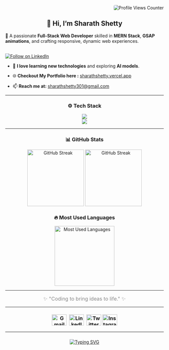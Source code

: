 <p align="right">
 <img src="https://komarev.com/ghpvc/?username=SharathShetty&style=plastic&color=blue" alt="Profile Views Counter" style="border-radius: 4px; " />  <br/>
</p>

<p align="center">
  <h2 align="center">👋 Hi, I’m Sharath Shetty </h2>
         
          

  🚀 A passionate <strong>Full-Stack Web Developer</strong> skilled in <strong>MERN Stack</strong>, <strong>GSAP animations</strong>, and crafting responsive, dynamic web experiences.<br><br>

  <a href="https://in.linkedin.com/in/sharath-shetty-761a4b319">
    <img src="https://img.shields.io/badge/Follow%20Me%20on-LinkedIn-blue?logo=linkedin&style=for-the-badge" alt="Follow on LinkedIn" />
  </a>
  
  - 🌱 **I love learning new technologies** and exploring **AI models**.
    
  - 🌐 **Checkout My Portfolio here :** [sharathshetty.vercel.app](https://sharathshetty.me)
    
  - 📫 **Reach me at:** sharathshetty301@gmail.com  

</p>

---

<div align="center">


### ⚙️ Tech Stack  


  <p align="center" gap="10px">
  <a href="https://skillicons.dev">
    <img src="https://skillicons.dev/icons?i=html,css,js,bootstrap,tailwind,react,git,postman" /> <br/>
    <img src="https://skillicons.dev/icons?i=nodejs,fastapi,django,mysql,mongodb,postgres,firebase,java,py,cpp" />
  </a>
</p>

</div>


---


<div align="center">  

### 📊 GitHub Stats  
<!--   <img src="https://github-readme-stats.vercel.app/api?username=Sharath-shetty28&show_icons=true&theme=radical" alt="GitHub Stats" height="180" />  &nbsp;&nbsp;&nbsp;&nbsp; -->
<img src="https://github-readme-stats.vercel.app/api?username=Sharath-shetty28&theme=react&show_icons=true&hide_border=false&count_private=true" alt="GitHub Streak" height="180"/>

<img src="https://github-readme-streak-stats.herokuapp.com/?user=Sharath-shetty28&theme=github-dark-blue&hide_border=false"  alt="GitHub Streak" height="180"/>
</div>  

<div align="center">  

### 🔥 Most Used Languages  

<img src="https://github-readme-stats.vercel.app/api/top-langs/?username=Sharath-shetty28&theme=react&show_icons=true&hide_border=true&layout=compact"  alt="Most Used Languages" height="190" /> 
</div>  

---

<p align="center" style="font-size:16px; color:#888;">  
✨ "Coding to bring ideas to life." ✨
</p>

---


<div align="center">  

### <a href="mailto:sharathshetty301@gmail.com"><img src="https://raw.githubusercontent.com/maurodesouza/profile-readme-generator/master/src/assets/icons/social/gmail/default.svg" width="47" height="35" alt="Gmail" /></a> &nbsp;<a href="https://www.linkedin.com/in/sharath-shetty28/"><img src="https://raw.githubusercontent.com/maurodesouza/profile-readme-generator/master/src/assets/icons/social/linkedin/default.svg" width="47" height="35" alt="LinkedIn" /></a>&nbsp; <a href="https://x.com/sharathshetty28"><img src="https://raw.githubusercontent.com/maurodesouza/profile-readme-generator/master/src/assets/icons/social/twitter/default.svg" width="47" height="35" alt="Twitter" /></a>&nbsp;<a href="https://www.instagram.com/sharath._.shettyy_.28/"><img src="https://raw.githubusercontent.com/maurodesouza/profile-readme-generator/master/src/assets/icons/social/instagram/default.svg" width="47" height="35" alt="Instagram" /></a>
</div>  


---

### 

<div align="center">
  <a href="https://git.io/typing-svg"><img src="https://readme-typing-svg.demolab.com?font=Fira+Code&pause=1000&center=true&vCenter=true&width=435&lines=Thanks+for+visiting+my+profile!+%F0%9F%99%8C" alt="Typing SVG" /></a>
</div>
 



